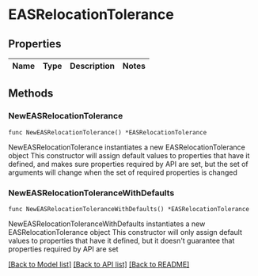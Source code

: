 # EASRelocationTolerance

## Properties

Name | Type | Description | Notes
------------ | ------------- | ------------- | -------------

## Methods

### NewEASRelocationTolerance

`func NewEASRelocationTolerance() *EASRelocationTolerance`

NewEASRelocationTolerance instantiates a new EASRelocationTolerance object
This constructor will assign default values to properties that have it defined,
and makes sure properties required by API are set, but the set of arguments
will change when the set of required properties is changed

### NewEASRelocationToleranceWithDefaults

`func NewEASRelocationToleranceWithDefaults() *EASRelocationTolerance`

NewEASRelocationToleranceWithDefaults instantiates a new EASRelocationTolerance object
This constructor will only assign default values to properties that have it defined,
but it doesn't guarantee that properties required by API are set


[[Back to Model list]](../README.md#documentation-for-models) [[Back to API list]](../README.md#documentation-for-api-endpoints) [[Back to README]](../README.md)


